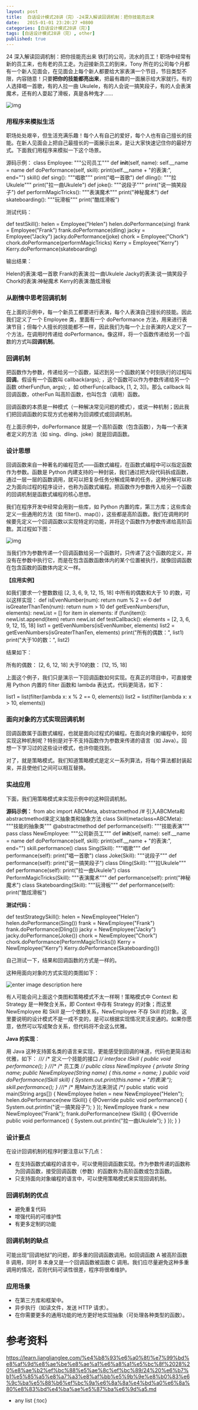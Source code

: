 ```yaml
---
layout: post
title:  白话设计模式28讲（完）-24深入解读回调机制：把你技能亮出来
date:   2015-01-01 23:20:27 +0800
categories: [白话设计模式28讲（完）]
tags: [白话设计模式28讲（完）, other]
published: true
---
```




24 深入解读回调机制：把你技能亮出来
铁打的公司，流水的员工！职场中经常有新的员工来，也有老的员工走。为迎接新员工的到来，Tony 所在的公司每个月都有一个新人见面会，在见面会上每个新人都要给大家表演一个节目，节目类型不限，内容随意！只要**把你的技能都亮出来**，把最有趣的一面展示给大家就行。有的人选择唱一首歌，有的人拉一曲 Ukulele，有的人会说一搞笑段子，有的人会表演魔术，还有的人耍起了滑板，真是各种鬼才……

![img](https://learn.lianglianglee.com/%e4%b8%93%e6%a0%8f/%e7%99%bd%e8%af%9d%e8%ae%be%e8%ae%a1%e6%a8%a1%e5%bc%8f%2028%20%e8%ae%b2%ef%bc%88%e5%ae%8c%ef%bc%89/assets/a9827b90-9624-11e8-9c35-b59aad3fef8b.jpg)

### 用程序来模拟生活

职场处处艰辛，但生活充满乐趣！每个人有自己的爱好，每个人也有自己擅长的技能。在新人见面会上把自己最擅长的一面展示出来，是让大家快速记住你的最好方式。下面我们用程序来模拟一下这个场景。

源码示例：
class Employee: """公司员工""" def __init__(self, name): self.__name = name def doPerformance(self, skill): print(self.__name + "的表演:", end="") skill() def sing(): """唱歌""" print("唱一首歌") def dling(): """拉Ukulele""" print("拉一曲Ukulele") def joke(): """说段子""" print("说一搞笑段子") def performMagicTricks(): """表演魔术""" print("神秘魔术") def skateboarding(): """玩滑板""" print("酷炫滑板")

测试代码：

def testSkill(): helen = Employee("Helen") helen.doPerformance(sing) frank = Employee("Frank") frank.doPerformance(dling) jacky = Employee("Jacky") jacky.doPerformance(joke) chork = Employee("Chork") chork.doPerformance(performMagicTricks) Kerry = Employee("Kerry") Kerry.doPerformance(skateboarding)

输出结果：

Helen的表演:唱一首歌 Frank的表演:拉一曲Ukulele Jacky的表演:说一搞笑段子 Chork的表演:神秘魔术 Kerry的表演:酷炫滑板

### 从剧情中思考回调机制

在上面的示例中，每一个新员工都要进行表演，每个人表演自己擅长的技能。因此我们定义了一个 Employee 类，里面有一个 doPerformance 方法，用来进行表演节目；但每个人擅长的技能都不一样，因此我们为每一个上台表演的人定义了一个方法，在调用时传递给 doPerformance。像这样，将一个函数传递给另一个函数的方式叫**回调机制**。

### 回调机制

把函数作为参数，传递给另一个函数，延迟到另一个函数的某个时刻执行的过程叫**回调**。假设有一个函数叫 callback(args); ，这个函数可以作为参数传递给另一个函数 otherFun(fun, args); ，如 otherFun(callback, [1, 2, 3])。那么 callback 叫回调函数，otherFun 叫高阶函数，也叫包含（调用）函数。

回调函数的本质是一种模式（一种解决常见问题的模式），或说一种机制；因此我们把回调函数的实现方式也被称为回调模式或回调机制。

在上面示例中，doPerformance 就是一个高阶函数（包含函数），为每一个表演者定义的方法（如 sing、dling、joke）就是回调函数。

### 设计思想

回调函数来自一种著名的编程范式——函数式编程，在函数式编程中可以指定函数作为参数。函数是 Python 内建支持的一种封装，我们通过把大段代码拆成函数，通过一层一层的函数调用，就可以把复杂任务分解成简单的任务，这种分解可以称之为面向过程的程序设计，也称为函数式编程。把函数作为参数传入给另一个函数的回调机制是函数式编程的核心思想。

我们在程序开发中经常会用到一些库，如 Python 内置的库，第三方库；这些库会定义一些通用的方法（如 filter()、map()），这些都是高阶函数。我们在调用的时候要先定义一个回调函数以实现特定的功能，并将这个函数作为参数传递给高阶函数。其过程如下图：

![img](https://learn.lianglianglee.com/%e4%b8%93%e6%a0%8f/%e7%99%bd%e8%af%9d%e8%ae%be%e8%ae%a1%e6%a8%a1%e5%bc%8f%2028%20%e8%ae%b2%ef%bc%88%e5%ae%8c%ef%bc%89/assets/1d91acd0-9626-11e8-bd60-15398afc36e1.jpg)

当我们作为参数传递一个回调函数给另一个函数时，只传递了这个函数的定义，并没有在参数中执行它，而是在包含函数函数体内的某个位置被执行，就像回调函数在包含函数的函数体内定义一样。

**【应用实例】**

如我们要求一个整数数组 [2, 3, 6, 9, 12, 15, 18] 中所有的偶数和大于 10 的数，可以这样实现：
def isEvenNumber(num): return num % 2 == 0 def isGreaterThanTen(num): return num > 10 def getEvenNumbers(fun, elements): newList = [] for item in elements: if (fun(item)): newList.append(item) return newList def testCallback(): elements = [2, 3, 6, 9, 12, 15, 18] list1 = getEvenNumbers(isEvenNumber, elements) list2 = getEvenNumbers(isGreaterThanTen, elements) print("所有的偶数：", list1) print("大于10的数：", list2)

结果如下：

所有的偶数： [2, 6, 12, 18] 大于10的数： [12, 15, 18]

上面这个例子，我们只是演示一下回调函数如何实现。在真正的项目中，可直接使用 Python 内置的 filter 函数和 lambda 表达式，代码更简洁，如下：

list1 = list(filter(lambda x: x % 2 == 0, elements)) list2 = list(filter(lambda x: x > 10, elements))

### 面向对象的方式实现回调机制

回调函数属于函数式编程，也就是面向过程式的编程。在面向对象的编程中，如何实现这种机制呢？特别是对于不支持函数作为参数来传递的语言（如 Java）。回想一下学习过的这些设计模式，也许你能找到。

对了，就是策略模式。我们知道策略模式是定义一系列算法，将每个算法都封装起来，并且使他们之间可以相互替换。

### 实战应用

下面，我们用策略模式来实现示例中的这种回调机制。

**源码示例：**
from abc import ABCMeta, abstractmethod /# 引入ABCMeta和abstractmethod来定义抽象类和抽象方法 class Skill(metaclass=ABCMeta): """技能的抽象类""" @abstractmethod def performance(self): """技能表演""" pass class NewEmployee: """公司新员工""" def __init__(self, name): self.__name = name def doPerformance(self, skill): print(self.__name + "的表演:", end="") skill.performance() class Sing(Skill): """唱歌""" def performance(self): print("唱一首歌") class Joke(Skill): """说段子""" def performance(self): print("说一搞笑段子") class Dling(Skill): """拉Ukulele""" def performance(self): print("拉一曲Ukulele") class PerformMagicTricks(Skill): """表演魔术""" def performance(self): print("神秘魔术") class Skateboarding(Skill): """玩滑板""" def performance(self): print("酷炫滑板")

**测试代码：**

def testStrategySkill(): helen = NewEmployee("Helen") helen.doPerformance(Sing()) frank = NewEmployee("Frank") frank.doPerformance(Dling()) jacky = NewEmployee("Jacky") jacky.doPerformance(Joke()) chork = NewEmployee("Chork") chork.doPerformance(PerformMagicTricks()) Kerry = NewEmployee("Kerry") Kerry.doPerformance(Skateboarding())

自己测试一下，结果和回调函数的方式是一样的。

这种用面向对象的方式实现的类图如下：

![enter image description here](https://learn.lianglianglee.com/%e4%b8%93%e6%a0%8f/%e7%99%bd%e8%af%9d%e8%ae%be%e8%ae%a1%e6%a8%a1%e5%bc%8f%2028%20%e8%ae%b2%ef%bc%88%e5%ae%8c%ef%bc%89/assets/9ba733b0-9626-11e8-9f67-05ec09da262a.jpg)

有人可能会问上面这个类图和策略模式不太一样啊！策略模式中 Context 和 Strategy 是一种聚合关系，即 Context 中存有 Strategy 的对象；而这里 NewEmployee 和 Skill 是一个依赖关系，NewEmployee 不存 Skill 的对象。这里要说明的设计模式不是一成不变的，是可以根据实现情况灵活变通的。如果你愿意，依然可以写成聚合关系，但代码将不会这么优雅。

**Java 的实现**：

用 Java 这种支持匿名类的语言来实现，更能感受到回调的味道，代码也更简洁和优雅，如下：
//*/* /* 定义一个技能的接口 /*/ interface ISkill { public void performance(); } //*/* /* 员工类 /*/ public class NewEmployee { private String name; public NewEmployee(String name) { this.name = name; } public void doPerformance(ISkill skill) { System.out.print(this.name + "的表演:"); skill.performance(); } //*/* /* 用Main方法来测试 /*/ public static void main(String args[]) { NewEmployee helen = new NewEmployee("Helen"); helen.doPerformance(new ISkill() { @Override public void performance() { System.out.println("说一搞笑段子"); } }); NewEmployee frank = new NewEmployee("Frank"); frank.doPerformance(new ISkill() { @Override public void performance() { System.out.println("拉一曲Ukulele"); } }); } }

### 设计要点

在设计回调机制的程序时要注意以下几点：

* 在支持函数式编程的语言中，可以使用回调函数实现。作为参数传递的函数称为回调函数，接受回调函数（参数）的函数称为高阶函数或包含函数。
* 只支持面向对象编程的语言中，可以使用策略模式来实现回调机制。

### 回调机制的优点

* 避免重复代码
* 增强代码的可维护性
* 有更多定制的功能

### 回调机制的缺点

可能出现“回调地狱”的问题，即多重的回调函数调用。如回调函数 A 被高阶函数 B 调用，同时 B 本身又是一个回调函数被函数 C 调用。我们应尽量避免这种多重调用的情况，否则代码可读性很差，程序将很难维护。

### 应用场景

* 在第三方库和框架中。
* 异步执行（如读文件，发送 HTTP 请求）。
* 在你需要更多的通用功能的地方更好地实现抽象（可处理各种类型的函数）。




# 参考资料

https://learn.lianglianglee.com/%e4%b8%93%e6%a0%8f/%e7%99%bd%e8%af%9d%e8%ae%be%e8%ae%a1%e6%a8%a1%e5%bc%8f%2028%20%e8%ae%b2%ef%bc%88%e5%ae%8c%ef%bc%89/24%20%e6%b7%b1%e5%85%a5%e8%a7%a3%e8%af%bb%e5%9b%9e%e8%b0%83%e6%9c%ba%e5%88%b6%ef%bc%9a%e6%8a%8a%e4%bd%a0%e6%8a%80%e8%83%bd%e4%ba%ae%e5%87%ba%e6%9d%a5.md

* any list
{:toc}
